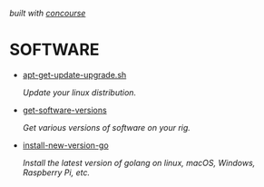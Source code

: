   _built with
  [concourse](https://github.com/JeffDeCola/my-linux-shell-scripts/blob/master/ci-README.md)_

# SOFTWARE

* [apt-get-update-upgrade.sh](https://github.com/JeffDeCola/my-linux-shell-scripts/tree/master/software/apt-get-update-upgrade)

  _Update your linux distribution._

* [get-software-versions](https://github.com/JeffDeCola/my-linux-shell-scripts/tree/master/software/get-software-versions)

  _Get various versions of software on your rig._

* [install-new-version-go](https://github.com/JeffDeCola/my-linux-shell-scripts/tree/master/software/install-new-version-go)

  _Install the latest version of golang on linux, macOS, Windows, Raspberry Pi, etc._
